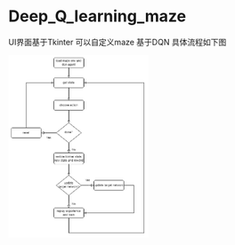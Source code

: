 # Deep_Q_learning_maze
UI界面基于Tkinter
可以自定义maze
基于DQN
具体流程如下图

<img src="https://raw.githubusercontent.com/qwertyinsomnia/Q_learning_maze/main/DQN/pipeline.drawio.png" width="50%" height="50%">
